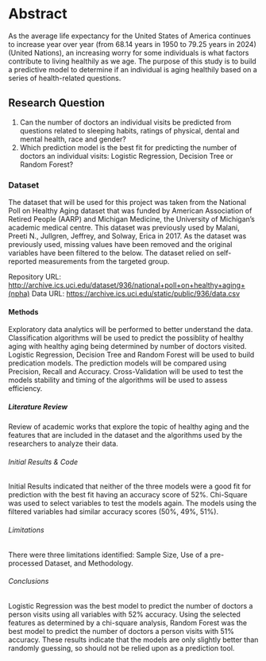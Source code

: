 # Abstract

As the average life expectancy for the United States of America continues to increase year over year (from 68.14 years in 1950 to 79.25 years in 2024)(United Nations), an increasing worry for some individuals is what factors contribute to living healthily as we age.   The purpose of this study is to build a predictive model to determine if an individual is aging healthily based on a series of health-related questions.  

## Research Question

1. Can the number of doctors an individual visits be predicted from questions related to sleeping habits, ratings of physical, dental and mental health, race and gender?
2. Which prediction model is the best fit for predicting the number of doctors an individual visits:  Logistic Regression, Decision Tree or Random Forest?

### Dataset

The dataset that will be used for this project was taken from the National Poll on Healthy Aging dataset that was funded by American Association of Retired People (AARP) and Michigan Medicine, the University of Michigan’s academic medical centre. This dataset was previously used by Malani, Preeti N., Jullgren, Jeffrey, and Solway, Erica in 2017.  As the dataset was previously used, missing values have been removed and the original variables have been filtered to the below.  The dataset relied on self-reported measurements from the targeted group. 

Repository URL: http://archive.ics.uci.edu/dataset/936/national+poll+on+healthy+aging+(npha)
Data URL:  https://archive.ics.uci.edu/static/public/936/data.csv

#### Methods

Exploratory data analytics will be performed to better understand the data.  Classification algorithms will be used to predict the possiblity of healthy aging with healthy aging being determined by number of doctors visited. Logistic Regression, Decision Tree and Random Forest will be used to build predication models.  The prediction models will be compared using Precision, Recall and Accuracy.  Cross-Validation will be used to test the models stability and timing of the algorithms will be used to assess efficiency.  

##### Literature Review

Review of academic works that explore the topic of healthy aging and the features that are included in the dataset and the algorithms used by the researchers to analyze their data. 

###### Initial Results & Code

Initial Results indicated that neither of the three models were a good fit for prediction with the best fit having an accuracy score of 52%.  Chi-Square was used to select variables to test the models again.
The models using the filtered variables had similar accuracy scores (50%, 49%, 51%).

###### Limitations

There were three limitations identified:  Sample Size, Use of a pre-processed Dataset, and Methodology. 

###### Conclusions

Logistic Regression was the best model to predict the number of doctors a person visits using all variables with 52% accuracy.  Using the selected features as determined by a chi-square analysis, Random Forest was the best model to predict the number of doctors a person visits with 51% accuracy.  These results indicate that the models are only slightly better than randomly guessing, so should not be relied upon as a prediction tool. 
